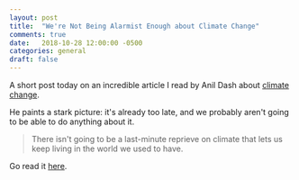 ```yaml
---
layout: post
title:  "We're Not Being Alarmist Enough about Climate Change"
comments: true
date:   2018-10-28 12:00:00 -0500
categories: general
draft: false
---
```


A short post today on an incredible article I read by Anil Dash about [climate change](https://anildash.com/2018/10/03/were-still-not-being-alarmist-enough-about-climate-change/amp/).

He paints a stark picture: it's already too late, and we probably aren't going to be able to do anything about it.

> There isn't going to be a last-minute reprieve on climate that lets us keep living in the world we used to have.

Go read it [here](https://anildash.com/2018/10/03/were-still-not-being-alarmist-enough-about-climate-change/amp/).